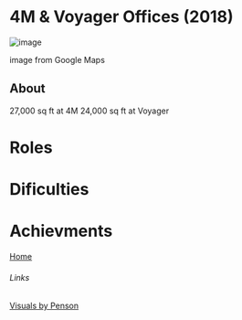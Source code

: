 # 4M & Voyager Offices (2018)


![image](https://user-images.githubusercontent.com/4409144/151149155-de823dd6-2b35-45ed-ac06-6fc80f395f2b.png)

image from Google Maps

## About

27,000 sq ft at 4M
24,000 sq ft at Voyager

# Roles

# Dificulties

# Achievments

[Home](../index.md)

###### Links

[Visuals by Penson](https://penson.co/en/works/4m-voyager-workspace-the-hut-group)
